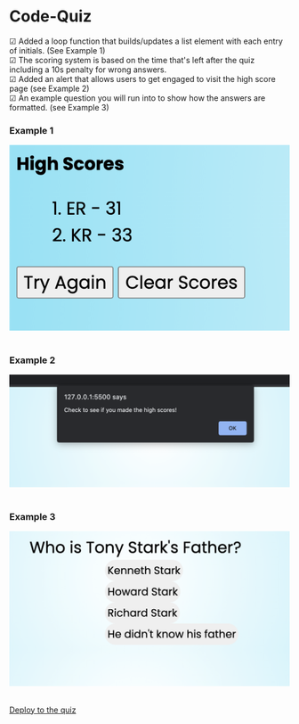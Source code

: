 # Code-Quiz
&#x2611; Added a loop function that builds/updates a list element with each entry of initials. (See Example 1)
<br>
&#x2611; The scoring system is based on the time that's left after the quiz including a 10s penalty for wrong answers.
<br>
&#x2611; Added an alert that allows users to get engaged to visit the high score page (see Example 2)
<br>
&#x2611; An example question you will run into to show how the answers are formatted. (see Example 3)

### Example 1
![Example 1](./assets/images/scoring.png)
<br>
<br>

### Example 2
![Example 2](/assets/images/alert.png)
<br>
<br>

### Example 3
![Example 3](/assets/images/question.png)
<br>
<br>

[Deploy to the quiz](https://emmettrr.github.io/Code-Quiz/)